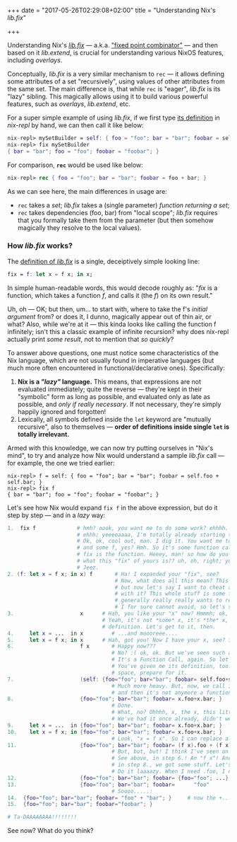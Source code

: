 +++
date = "2017-05-26T02:29:08+02:00"
title = "Understanding Nix's *lib.fix*"

+++

Understanding Nix's [*lib.fix*](https://github.com/NixOS/nixpkgs/blob/dd2b1744ba36ab8d5b352cdac9c98a5e1eb71e8f/lib/trivial.nix#L63) — a.k.a. ["fixed point combinator"](https://en.wikipedia.org/wiki/Fixed-point_combinator) — and then based on it *lib.extend*, is crucial for understanding various NixOS features, including *overlays*.

Conceptually, *lib.fix* is a very similar mechanism to `rec` — it allows defining some attributes of a set "recursively", using values of other attributes from the same set. The main difference is, that while `rec` is "eager", *lib.fix* is its "lazy" sibling. This magically allows using it to build various powerful features, such as *overlays*, *lib.extend*, etc.

For a super simple example of using *lib.fix*, if we first type [its definition](https://github.com/NixOS/nixpkgs/blob/dd2b1744ba36ab8d5b352cdac9c98a5e1eb71e8f/lib/trivial.nix#L63) in *nix-repl* by hand, we can then call it like below:
```nix
nix-repl> mySetBuilder = self: { foo = "foo"; bar = "bar"; foobar = self.foo + self.bar; }
nix-repl> fix mySetBuilder
{ bar = "bar"; foo = "foo"; foobar = "foobar"; }
```

For comparison, **`rec`** would be used like below:
```nix
nix-repl> rec { foo = "foo"; bar = "bar"; foobar = foo + bar; }
```

As we can see here, the main differences in usage are:
  - `rec` takes a *set*; *lib.fix* takes a (single parameter) *function returning a set*;
  - `rec` takes dependencies (foo, bar) from "local scope"; *lib.fix* requires that you formally take them from the parameter (but then somehow magically they resolve to the local values).

### How *lib.fix* works?

The [definition of *lib.fix*](https://github.com/NixOS/nixpkgs/blob/dd2b1744ba36ab8d5b352cdac9c98a5e1eb71e8f/lib/trivial.nix#L63) is a single, deceiptively simple looking line:
```nix
fix = f: let x = f x; in x;
```
In simple human-readable words, this would decode roughly as: "*fix* is a function, which takes a function *f*, and calls it (the *f*) on its own result."

Uh, oh — OK; but then, um... to start with, where to take the f's *initial argument* from? or does it, I dunno, magically appear out of thin air, or what? Also, while we're at it — this kinda looks like calling the function f infinitely; isn't this a classic example of infinite recursion? why does nix-repl actually print *some result*, not to mention that *so quickly*?

To answer above questions, one must notice some characteristics of the Nix language, which are not usually found in imperative languages (but much more often encountered in functional/declarative ones). Specifically:
  1. **Nix is a *"lazy"* language.** This means, that expressions are not evaluated immediately; quite the reverse — they're kept in their "symbolic" form as long as possible, and evaluated only as late as possible, and *only if really necessary*. If not necessary, they're simply happily ignored and forgotten!
  2. Lexically, all symbols defined inside the `let` keyword are "mutually recursive", also to themselves — **order of definitions inside single `let` is totally irrelevant.**

Armed with this knowledge, we can now try putting ourselves in "Nix's mind", to try and analyze how Nix would understand a sample *lib.fix* call &mdash; for example, the one we tried earlier:
```
nix-repl> f = self: { foo = "foo"; bar = "bar"; foobar = self.foo + self.bar; }
nix-repl> fix f
{ bar = "bar"; foo = "foo"; foobar = "foobar"; }
```

Let's see how Nix would expand `fix f` in the above expression, but do it step by step &mdash; and in a *lazy* way:
```nix
1.  fix f             # hmh? oook, you want me to do some work? ehhhh. Ooook, ok; now, now, don't push me,
                      # ehhh; yeeeeaaaa, I'm totally already starting to get to the work. Ok? ok??? gosh.
                      # Ok, ok, cool out, man. I dig it. You want me to analyze it. I see it, it's some fix
                      # and some f, yes? Hmh. So it's some function call, that's what my parser tells me.
                      # fix is the function. Heeey, man! so how do you want me to work on it, if I don't know
                      # what this "fix" of yours is?? uh, oh, right; you've given me it earlier, ok, ok.
                      # Jeez.
2. (f: let x = f x; in x) f       # Ha! I expanded your "fix", see?
                                  # Now, what does all this mean? This function totally does some stuff;
                                  # but now let's say I want to cheat and not do any work; can I get away
                                  # with it? This whole stuff is some function call; but the function inside
                                  # generally really really wants to return to me some "x". That's one thing
                                  # I for sure cannot avoid, so let's start with it.
3.                     x      # Hah, you like your "x" now? Hmmmh; ok, you want me to explain this "x".
                              # Yeah, it's not *some* x, it's *the* x, of which we have a very precise
                              # definition. Let's get to it, then.
4.     let x = ...  in x         # ...and moooreee....
5.     let x = f x; in x      # Hah, got you! Now I have your x, see? it's just "f x"! Eat it!!!
6.                     f x       # Happy now???
                                 # No? :( ok, ok. But we've seen such a thing already, didn't we?
                                 # It's a Function Call, again. So let's expand the "f" function.
                                 # You've given me its definition, too. Kinda heavy, so it will take more
                                 # space, prepare for it.
7.                     (self: {foo="foo"; bar="bar"; foobar= self.foo+self.bar; }) x
                                 # Much more heavy. But, now, we call it with "x", so "self" becomes "x",
                                 # and then it's not anymore a function, just a set.
8.                     {foo="foo"; bar="bar"; foobar= x.foo+x.bar; }
                                 # Done.
                                 # What, no? Ohhhh, x, the x, this little fella again. Ooook.
                                 # We've had it once already, didn't we. Let's go get it back again.
9.     let x = ...  in {foo="foo"; bar="bar"; foobar= x.foo+x.bar; }
10.    let x = f x; in {foo="foo"; bar="bar"; foobar= x.foo+x.bar; }
                                 # Look, "x = f x". So I can replace all "x" with "f x"!
11.                    {foo="foo"; bar="bar"; foobar= (f x).foo + (f x).bar; }
                                 # But, but, but! I think I've seen an "f x" already. Ha, yes, I did!
                                 # See above, in step 6.! An "f x"! And then we expanded it a bit, and
                                 # in step 8., we got some stuff. Let's take it here. But only what I need!
                                 # Do it laaaazy. When I need .foo, I need *only* foo!
12.                    {foo="foo"; bar="bar"; foobar= {foo="foo"; ...}.foo + {...; bar="bar"; ...}.bar; }
13.                    {foo="foo"; bar="bar"; foobar=      "foo"           +           "bar"          ; }
                                 # Soooo.....:
14.  {foo="foo"; bar="bar"; foobar= "foo" + "bar"; }     # now the +...
15.  {foo="foo"; bar="bar"; foobar="foobar"; }

# Ta-DAAAAAAAA!!!!!!!!
```

See now? What do you think?
